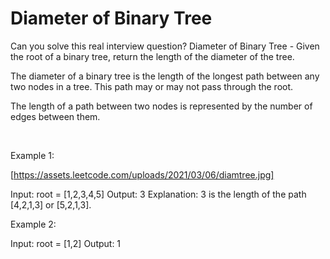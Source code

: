 # Diameter of Binary Tree

Can you solve this real interview question? Diameter of Binary Tree - Given the root of a binary tree, return the length of the diameter of the tree.

The diameter of a binary tree is the length of the longest path between any two nodes in a tree. This path may or may not pass through the root.

The length of a path between two nodes is represented by the number of edges between them.

 

Example 1:

[https://assets.leetcode.com/uploads/2021/03/06/diamtree.jpg]


Input: root = [1,2,3,4,5]
Output: 3
Explanation: 3 is the length of the path [4,2,1,3] or [5,2,1,3].


Example 2:


Input: root = [1,2]
Output: 1